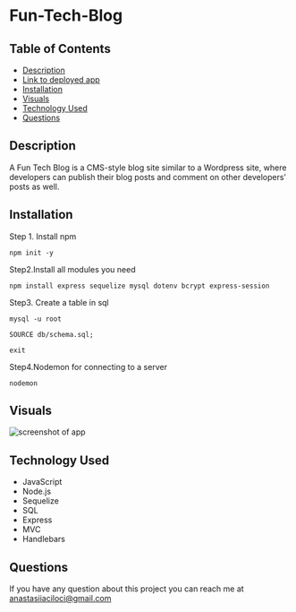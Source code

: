 # Fun-Tech-Blog

## Table of Contents

- [Description](#description)
- [Link to deployed app]()
- [Installation](#installation)
- [Visuals](#visuals)
- [Technology Used](#technology-used)
- [Questions](#questions)

## Description

A Fun Tech Blog is a CMS-style blog site similar to a Wordpress site, where developers can publish their blog posts and comment on other developers’ posts as well.

## Installation

Step 1. Install npm

```
npm init -y
```

Step2.Install all modules you need

```
npm install express sequelize mysql dotenv bcrypt express-session
```

Step3. Create a table in sql

```
mysql -u root

SOURCE db/schema.sql;

exit
```

Step4.Nodemon for connecting to a server

```
nodemon

```

## Visuals

![screenshot of app ]()

## Technology Used

- JavaScript
- Node.js
- Sequelize
- SQL
- Express
- MVC
- Handlebars

## Questions

If you have any question about this project you can reach me at anastasiiaciloci@gmail.com
